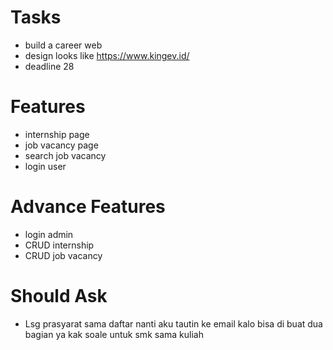 # Tasks
- build a career web
- design looks like https://www.kingev.id/
- deadline 28

# Features
- internship page
- job vacancy page
- search job vacancy
- login user

# Advance Features
- login admin
- CRUD internship
- CRUD job vacancy

# Should Ask
- Lsg prasyarat sama daftar nanti aku tautin ke email kalo bisa di buat dua bagian ya kak soale untuk smk sama kuliah